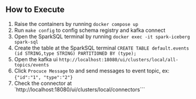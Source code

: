 ## How to Execute

1. Raise the containers by running `docker compose up`
2. Run `make config` to config schema registry and kafka connect
3. Open the SparkSQL terminal by running `docker exec -it spark-iceberg spark-sql`
4. Create the table at the SparkSQL terminal `CREATE TABLE default.events (id STRING,type STRING) PARTITIONED BY (type);`
5. Open the kafka ui `http://localhost:18080/ui/clusters/local/all-topics/events`
6. Click `Procuce Message` to and send messages to event topic, ex: `{"id":"1", "type":"2"}`
7. Check the connector at `http://localhost:18080/ui/clusters/local/connectors```
